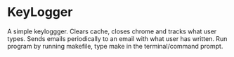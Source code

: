 # KeyLogger
A simple keyloggger.
Clears cache, closes chrome and tracks what user types. Sends emails periodically to an email with what user has written.
Run program by running makefile, type make in the terminal/command prompt. 
